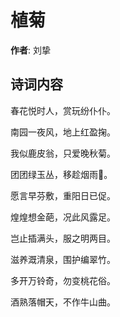 # 植菊

**作者**: 刘挚

## 诗词内容

春花悦时人，赏玩纷仆仆。

南园一夜风，地上红盈掬。

我似鹿皮翁，只爱晚秋菊。

团团绿玉丛，移趁烟雨𣃁。

愿言早芬敷，重阳日已促。

煌煌想金葩，况此风露足。

岂止插满头，服之明两目。

滋养溉清泉，围护编翠竹。

多开万铃奇，勿变桃花俗。

酒熟落帽天，不作牛山曲。

